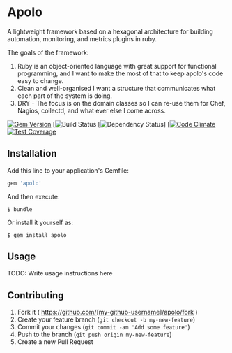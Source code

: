 # Apolo

A lightweight framework based on a hexagonal architecture for building automation, monitoring, and metrics plugins in ruby. 

The goals of the framework:
1. Ruby is an object-oriented language with great support for functional programming, and I want to make the most of that to keep apolo's code easy to change.
2. Clean and well-organised
I want a structure that communicates what each part of the system is doing.
3. DRY - The focus is on the domain classes so I can re-use them for Chef, Nagios, collectd, and what ever else I come across. 


[![Gem Version](http://img.shields.io/gem/v/apolo.svg)][gem]
[![Build Status](https://travis-ci.org/SteelHouseLabs/apolo.svg?branch=master)
[![Dependency Status](http://img.shields.io/gemnasium/SteelHouseLabs/apolo.svg)]
[[![Code Climate](https://codeclimate.com/github/SteelHouseLabs/apolo/badges/gpa.svg)](https://codeclimate.com/github/SteelHouseLabs/apolo)
[![Test Coverage](https://codeclimate.com/github/SteelHouseLabs/apolo/badges/coverage.svg)](https://codeclimate.com/github/SteelHouseLabs/apolo)

[gem]: https://rubygems.org/gems/apolo
[travis]: http://travis-ci.org/SteelHouseLabs/apolo
[gemnasium]: https://gemnasium.com/SteelHouseLabs/apolo
[codeclimate]: https://codeclimate.com/github/SteelHouseLabs/apolo

## Installation

Add this line to your application's Gemfile:

```ruby
gem 'apolo'
```

And then execute:

    $ bundle

Or install it yourself as:

    $ gem install apolo

## Usage

TODO: Write usage instructions here

## Contributing

1. Fork it ( https://github.com/[my-github-username]/apolo/fork )
2. Create your feature branch (`git checkout -b my-new-feature`)
3. Commit your changes (`git commit -am 'Add some feature'`)
4. Push to the branch (`git push origin my-new-feature`)
5. Create a new Pull Request
